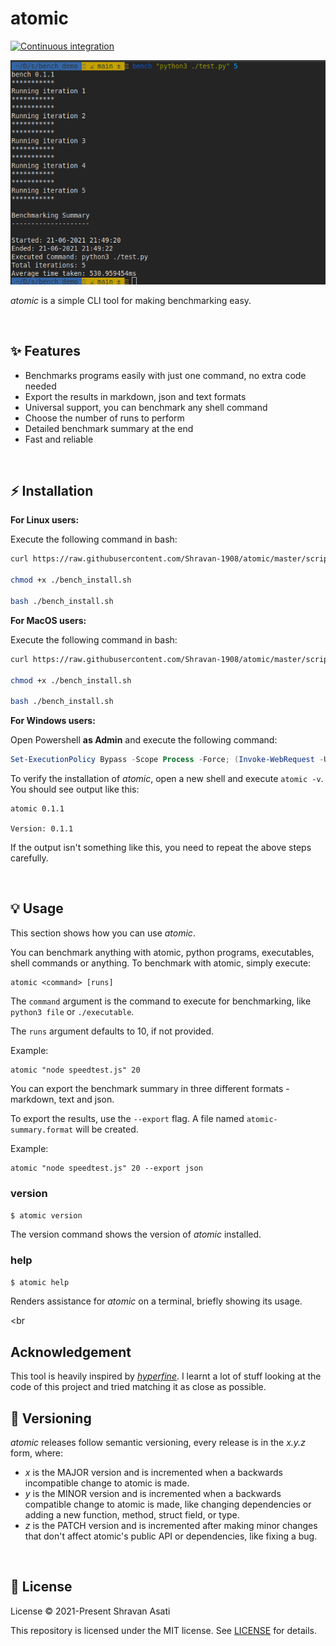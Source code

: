 # atomic

[![Continuous integration](https://github.com/Shravan-1908/atomic/actions/workflows/integrate.yml/badge.svg)](https://github.com/Shravan-1908/atomic/actions/workflows/integrate.yml)

![bench_demo](assets/demo.png)


*atomic* is a simple CLI tool for making benchmarking easy.


<br>

## ✨ Features

- Benchmarks programs easily with just one command, no extra code needed
- Export the results in markdown, json and text formats
- Universal support, you can benchmark any shell command 
- Choose the number of runs to perform
- Detailed benchmark summary at the end
- Fast and reliable

<br>

## ⚡️ Installation

**For Linux users:**

Execute the following command in bash:

```bash
curl https://raw.githubusercontent.com/Shravan-1908/atomic/master/scripts/linux_install.sh > bench_install.sh

chmod +x ./bench_install.sh

bash ./bench_install.sh
```


**For MacOS users:**

Execute the following command in bash:

```bash
curl https://raw.githubusercontent.com/Shravan-1908/atomic/master/scripts/macos_install.sh > bench_install.sh

chmod +x ./bench_install.sh

bash ./bench_install.sh
```

**For Windows users:**

Open Powershell **as Admin** and execute the following command:
```powershell
Set-ExecutionPolicy Bypass -Scope Process -Force; (Invoke-WebRequest -Uri https://raw.githubusercontent.com/Shravan-1908/atomic/master/scripts/windows_install.ps1 -UseBasicParsing).Content | powershell -
```

To verify the installation of *atomic*, open a new shell and execute `atomic -v`. You should see output like this:
```
atomic 0.1.1

Version: 0.1.1
```
If the output isn't something like this, you need to repeat the above steps carefully.


<br>

## 💡 Usage
This section shows how you can use *atomic*.


You can benchmark anything with atomic, python programs, executables, shell commands or anything. To benchmark with atomic, simply execute:

```
atomic <command> [runs]
```

The `command` argument is the command to execute for benchmarking, like `python3 file` or `./executable`.

The `runs` argument defaults to 10, if not provided.

Example:
```
atomic "node speedtest.js" 20
```

You can export the benchmark summary in three different formats - markdown, text and json.

To export the results, use the `--export` flag. A file named `atomic-summary.format` will be created.

Example:
```
atomic "node speedtest.js" 20 --export json
```


### version
`$ atomic version`
>
The version command shows the version of *atomic* installed.

### help
`$ atomic help`

Renders assistance for *atomic* on a terminal, briefly showing its usage.

<br

## Acknowledgement

This tool is heavily inspired by [*hyperfine*](https://github.com/sharkdp/hyperfine). I learnt a lot of stuff looking at the code of this project and tried matching it as close as possible.

## 🔖 Versioning
*atomic* releases follow semantic versioning, every release is in the *x.y.z* form, where:
- *x* is the MAJOR version and is incremented when a backwards incompatible change to atomic is made.
- *y* is the MINOR version and is incremented when a backwards compatible change to atomic is made, like changing dependencies or adding a new function, method, struct field, or type.
- *z* is the PATCH version and is incremented after making minor changes that don't affect atomic's public API or dependencies, like fixing a bug.

<br>

## 📄 License
License
© 2021-Present Shravan Asati

This repository is licensed under the MIT license. See [LICENSE](LICENSE) for details.

<br>
